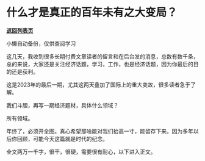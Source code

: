 # 什么才是真正的百年未有之大变局？

[**返回列表页**](/gzh/记忆承载3)

小懒自动备份，仅供查阅学习

这几天，我收到很多长期付费文章读者的留言和在后台发的消息，总数有数千条，总的来说，大家还是关注经济话题，学习，工作，也是经济话题，因为你最后的目的还是获利。

这是2023年的最后一期，尤其这两天叠加了国际上的重大变故，很多读者急于了解。

我们斗胆，再写一期经济题材，具体什么领域？

所有领域。

年终了，必须开全图。真心希望那啥能对我们抬高一寸，能留存下来。因为多年以后你回顾，可能今天这篇就是时代的纪念。

全文两万一千字，很干，很硬，需要很有耐心，以下进入正文。  

